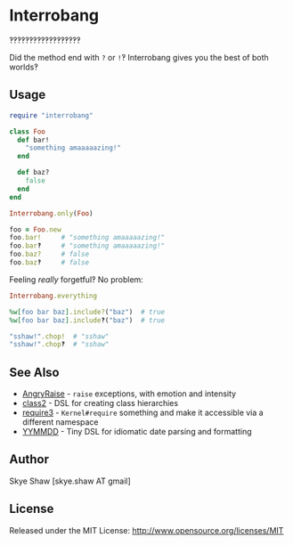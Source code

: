 # Interrobang

‽‽‽‽‽‽‽‽‽‽‽‽‽‽‽‽‽‽

Did the method end with `?` or `!`‽ Interrobang gives you the best of both worlds‽

## Usage

```rb
require "interrobang"

class Foo
  def bar!
    "something amaaaaazing!"
  end

  def baz?
    false
  end
end

Interrobang.only(Foo)

foo = Foo.new
foo.bar!     # "something amaaaaazing!"
foo.bar‽     # "something amaaaaazing!"
foo.baz?     # false
foo.baz‽     # false
```


Feeling _really_ forgetful‽ No problem:

```rb
Interrobang.everything

%w[foo bar baz].include?("baz")  # true
%w[foo bar baz].include‽("baz")  # true

"sshaw!".chop!  # "sshaw"
"sshaw!".chop‽  # "sshaw"
```

## See Also

* [AngryRaise](https://github.com/sshaw/angry_raise) - `raise` exceptions, with emotion and intensity
* [class2](https://github.com/sshaw/class2) - DSL for creating class hierarchies
* [require3](https://github.com/sshaw/require3) - `Kernel#require` something and make it accessible via a different namespace
* [YYMMDD](https://github.com/sshaw/yymmdd) - Tiny DSL for idiomatic date parsing and formatting

## Author

Skye Shaw [skye.shaw AT gmail]

## License

Released under the MIT License: http://www.opensource.org/licenses/MIT
